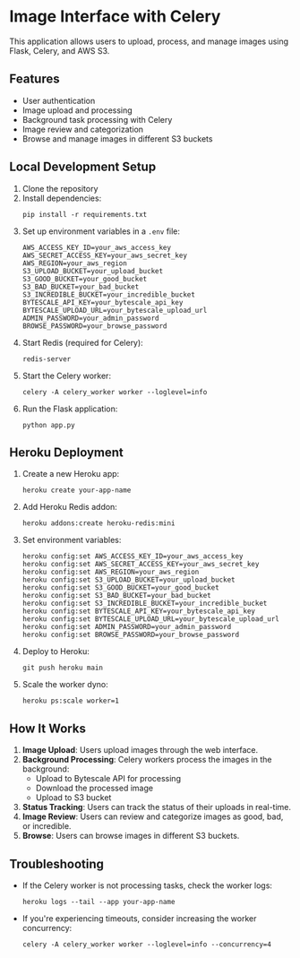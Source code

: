 # Image Interface with Celery

This application allows users to upload, process, and manage images using Flask, Celery, and AWS S3.

## Features

- User authentication
- Image upload and processing
- Background task processing with Celery
- Image review and categorization
- Browse and manage images in different S3 buckets

## Local Development Setup

1. Clone the repository
2. Install dependencies:
   ```
   pip install -r requirements.txt
   ```
3. Set up environment variables in a `.env` file:
   ```
   AWS_ACCESS_KEY_ID=your_aws_access_key
   AWS_SECRET_ACCESS_KEY=your_aws_secret_key
   AWS_REGION=your_aws_region
   S3_UPLOAD_BUCKET=your_upload_bucket
   S3_GOOD_BUCKET=your_good_bucket
   S3_BAD_BUCKET=your_bad_bucket
   S3_INCREDIBLE_BUCKET=your_incredible_bucket
   BYTESCALE_API_KEY=your_bytescale_api_key
   BYTESCALE_UPLOAD_URL=your_bytescale_upload_url
   ADMIN_PASSWORD=your_admin_password
   BROWSE_PASSWORD=your_browse_password
   ```
4. Start Redis (required for Celery):
   ```
   redis-server
   ```
5. Start the Celery worker:
   ```
   celery -A celery_worker worker --loglevel=info
   ```
6. Run the Flask application:
   ```
   python app.py
   ```

## Heroku Deployment

1. Create a new Heroku app:
   ```
   heroku create your-app-name
   ```

2. Add Heroku Redis addon:
   ```
   heroku addons:create heroku-redis:mini
   ```

3. Set environment variables:
   ```
   heroku config:set AWS_ACCESS_KEY_ID=your_aws_access_key
   heroku config:set AWS_SECRET_ACCESS_KEY=your_aws_secret_key
   heroku config:set AWS_REGION=your_aws_region
   heroku config:set S3_UPLOAD_BUCKET=your_upload_bucket
   heroku config:set S3_GOOD_BUCKET=your_good_bucket
   heroku config:set S3_BAD_BUCKET=your_bad_bucket
   heroku config:set S3_INCREDIBLE_BUCKET=your_incredible_bucket
   heroku config:set BYTESCALE_API_KEY=your_bytescale_api_key
   heroku config:set BYTESCALE_UPLOAD_URL=your_bytescale_upload_url
   heroku config:set ADMIN_PASSWORD=your_admin_password
   heroku config:set BROWSE_PASSWORD=your_browse_password
   ```

4. Deploy to Heroku:
   ```
   git push heroku main
   ```

5. Scale the worker dyno:
   ```
   heroku ps:scale worker=1
   ```

## How It Works

1. **Image Upload**: Users upload images through the web interface.
2. **Background Processing**: Celery workers process the images in the background:
   - Upload to Bytescale API for processing
   - Download the processed image
   - Upload to S3 bucket
3. **Status Tracking**: Users can track the status of their uploads in real-time.
4. **Image Review**: Users can review and categorize images as good, bad, or incredible.
5. **Browse**: Users can browse images in different S3 buckets.

## Troubleshooting

- If the Celery worker is not processing tasks, check the worker logs:
  ```
  heroku logs --tail --app your-app-name
  ```
- If you're experiencing timeouts, consider increasing the worker concurrency:
  ```
  celery -A celery_worker worker --loglevel=info --concurrency=4
  ``` 